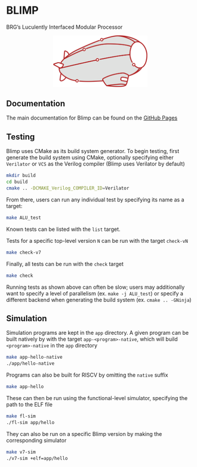 # BLIMP
BRG’s Luculently Interfaced Modular Processor

<p align="center">
  <img src="docs/_static/img/blimp_no_border.png" alt="A tech-inspired blimp" width="50%"/>
</p>

## Documentation

The main documentation for Blimp can be found on the [GitHub Pages](https://cornell-brg.github.io/blimp/)

## Testing

Blimp uses CMake as its build system generator. To begin testing, first generate the build
system using CMake, optionally specifying either `Verilator` or `VCS` as the Verilog compiler
(Blimp uses Verilator by default)

```bash
mkdir build
cd build
cmake .. -DCMAKE_Verilog_COMPILER_ID=Verilator
```

From there, users can run any individual test by specifying its name as a target:

```bash
make ALU_test
```

Known tests can be listed with the `list` target.

Tests for a specific top-level version `N` can be run with the target `check-vN`

```bash
make check-v7
```

Finally, all tests can be run with the `check` target

```bash
make check
```

Running tests as shown above can often be slow; users may additionally
want to specify a level of parallelism (ex. `make -j ALU_test`) or
specify a different backend when generating the build system (ex.
`cmake .. -GNinja`)

## Simulation

Simulation programs are kept in the `app` directory. A given program
can be built natively by with the target `app-<program>-native`,
which will build `<program>-native` in the `app` directory

```bash
make app-hello-native
./app/hello-native
```

Programs can also be built for RISCV by omitting the `native` suffix

```bash
make app-hello
```

These can then be run using the functional-level simulator, specifying
the path to the ELF file

```bash
make fl-sim
./fl-sim app/hello
```

They can also be run on a specific Blimp version by making the
corresponding simulator

```bash
make v7-sim
./v7-sim +elf=app/hello
```
